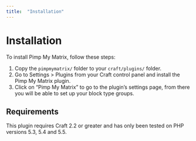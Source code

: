 ```yaml
---
title:  "Installation"
---
```


# Installation

To install Pimp My Matrix, follow these steps:

1.  Copy the `pimpmymatrix/` folder to your `craft/plugins/` folder.
2.  Go to Settings > Plugins from your Craft control panel and install the Pimp My Matrix plugin.
3.  Click on “Pimp My Matrix” to go to the plugin’s settings page, from there you will be able to set up your block type groups.


## Requirements

This plugin requires Craft 2.2 or greater and has only been tested on PHP versions 5.3, 5.4 and 5.5.
